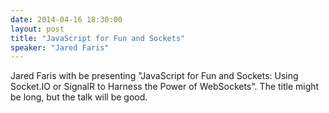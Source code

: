 ```yaml
---
date: 2014-04-16 18:30:00
layout: post
title: "JavaScript for Fun and Sockets"
speaker: "Jared Faris"
---
```

Jared Faris with be presenting "JavaScript for Fun and Sockets: Using Socket.IO or SignalR to Harness the Power of WebSockets". The title might be long, but the talk will be good.
